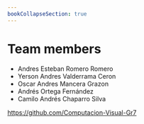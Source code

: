 ```yaml
---
bookCollapseSection: true
---
```


# Team members


* Andres Esteban Romero Romero
* Yerson Andres Valderrama Ceron
* Oscar Andres Mancera Grazon
* Andrés Ortega Fernández
* Camilo Andrés Chaparro Silva


https://github.com/Computacion-Visual-Gr7


